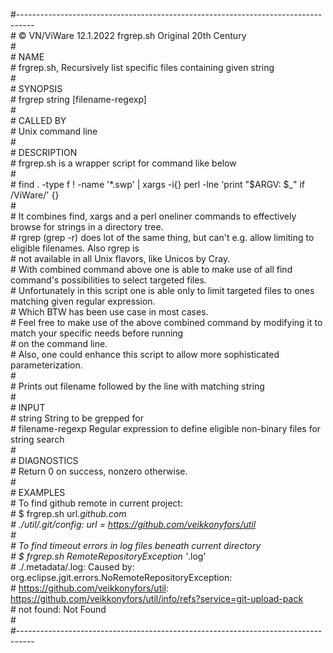 \#----------------------------------------------------------------------------------  
\#		© VN/ViWare     12.1.2022           frgrep.sh          Original 20th Century  
\#  
\#		NAME  
\#		frgrep.sh, Recursively list specific files containing given string  
\#  
\#		SYNOPSIS  
\#		frgrep string [filename-regexp]  
\#  
\#		CALLED BY  
\#		Unix command line  
\#  
\#		DESCRIPTION  
\#		frgrep.sh is a  wrapper script for command like below  
\#  
\#		find . -type f ! -name '*.swp' | xargs -i{} perl -lne 'print "$ARGV: $_" if /ViWare/' {}  
\#  
\#		It combines find, xargs and a perl oneliner commands to effectively browse for strings in a directory tree.   
\#		rgrep (grep -r) does lot of the same thing, but can't e.g. allow limiting to eligible filenames. Also rgrep is  
\#		not available in all Unix flavors, like Unicos by Cray.  
\#		With combined command above one is able to make use of all find command's possibilities to select targeted files.  
\#		Unfortunately in this script one is able only to limit targeted files to ones matching given regular expression.  
\#		Which BTW has been use case in most cases.  
\#		Feel free to make use of the above combined command by modifying it to match your specific needs before running  
\#		on the command line.  
\#		Also, one could enhance this script to allow more sophisticated parameterization.  
\#  
\#		Prints out filename followed by the line with matching string  
\#  
\#		INPUT  
\#		string          String to be grepped for  
\#		filename-regexp Regular expression to define eligible non-binary files for string search  
\#  
\#		DIAGNOSTICS  
\#		Return 0 on success, nonzero otherwise.  
\#  
\#		EXAMPLES  
\#		To find github remote in current project:  
\#		$ frgrep.sh url.*github.com  
\#		./util/.git/config:     url = https://github.com/veikkonyfors/util  
\#  
\#		To find timeout errors in log files beneath current directory  
\#		$ frgrep.sh RemoteRepositoryException '*.log'  
\#		./.metadata/.log: Caused by: org.eclipse.jgit.errors.NoRemoteRepositoryException:  
\#		https://github.com/veikkonyfors/util: https://github.com/veikkonyfors/util/info/refs?service=git-upload-pack  
\#		not found: Not Found  
\#  
\#----------------------------------------------------------------------------------  
